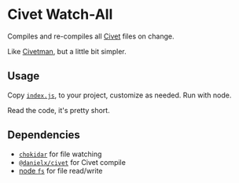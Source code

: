 # Civet Watch-All

Compiles and re-compiles all [Civet](https://civet.dev/) files on change.

Like [Civetman](https://github.com/arstnei0/civetman/tree/main), but a little
bit simpler.

## Usage

Copy [`index.js`](./index.js), to your project, customize as needed. Run with node.

Read the code, it's pretty short.

## Dependencies

- [`chokidar`](https://github.com/paulmillr/chokidar) for file watching
- [`@danielx/civet`](https://github.com/DanielXMoore/Civet#civet) for Civet compile
- [node `fs`](https://nodejs.org/api/fs.html#promise-example) for file
  read/write
